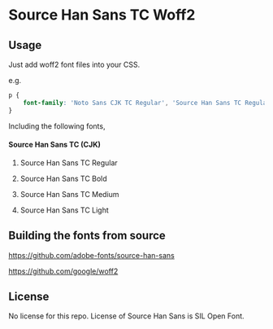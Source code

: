 Source Han Sans TC Woff2
=================================

## Usage

Just add woff2 font files into your CSS.

e.g.

```css
p {
    font-family: 'Noto Sans CJK TC Regular', 'Source Han Sans TC Regular', url('/path/to/SourceHanSansTC-Regular.woff2') format('woff2');
}
```

Including the following fonts,

#### Source Han Sans TC (CJK)

1. Source Han Sans TC Regular

1. Source Han Sans TC Bold

1. Source Han Sans TC Medium

1. Source Han Sans TC Light

## Building the fonts from source

https://github.com/adobe-fonts/source-han-sans

https://github.com/google/woff2

## License

No license for this repo. License of Source Han Sans is SIL Open Font.